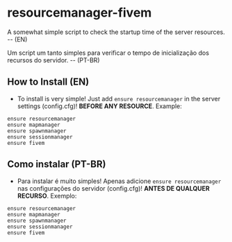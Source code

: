 # resourcemanager-fivem
A somewhat simple script to check the startup time of the server resources. -- (EN)

Um script um tanto simples para verificar o tempo de inicialização dos recursos do servidor. -- (PT-BR)

## How to Install (EN)
* To install is very simple! Just add ```ensure resourcemanager``` in the server settings (config.cfg)! **BEFORE ANY RESOURCE**. Example:
```
ensure resourcemanager
ensure mapmanager
ensure spawnmanager
ensure sessionmanager
ensure fivem
```
## Como instalar (PT-BR)
* Para instalar é muito simples! Apenas adicione ```ensure resourcemanager``` nas configurações do servidor (config.cfg)! **ANTES DE QUALQUER RECURSO**. Exemplo:
```
ensure resourcemanager
ensure mapmanager
ensure spawnmanager
ensure sessionmanager
ensure fivem
```
